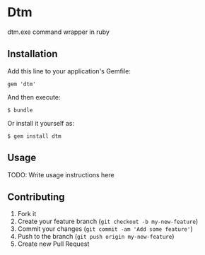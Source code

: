 # Dtm

dtm.exe command wrapper in ruby

## Installation

Add this line to your application's Gemfile:

    gem 'dtm'

And then execute:

    $ bundle

Or install it yourself as:

    $ gem install dtm

## Usage

TODO: Write usage instructions here

## Contributing

1. Fork it
2. Create your feature branch (`git checkout -b my-new-feature`)
3. Commit your changes (`git commit -am 'Add some feature'`)
4. Push to the branch (`git push origin my-new-feature`)
5. Create new Pull Request
